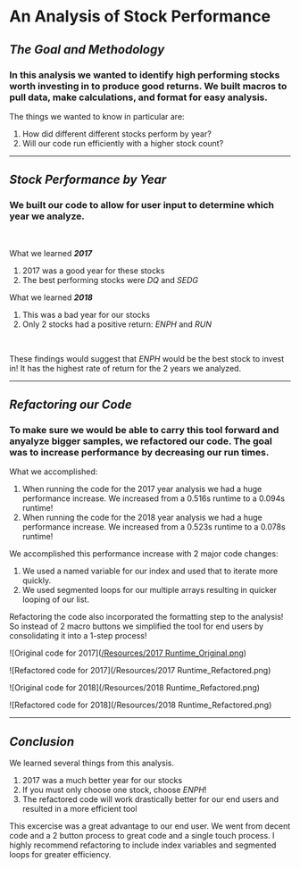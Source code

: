 # An Analysis of Stock Performance
## *The Goal and Methodology*
### In this analysis we wanted to identify high performing stocks worth investing in to produce good returns. We built macros to pull data, make calculations, and format for easy analysis.
The things we wanted to know in particular are:
1. How did different different stocks perform by year?
2. Will our code run efficiently with a higher stock count?
---
## *Stock Performance by Year*
### We built our code to allow for user input to determine which year we analyze.
<br>

What we learned ***2017*** 

1. 2017 was a good year for these stocks
2. The best performing stocks were *DQ* and *SEDG*

What we learned ***2018***
1. This was a bad year for our stocks
2. Only 2 stocks had a positive return: *ENPH* and *RUN*
<br>

These findings would suggest that *ENPH* would be the best stock to invest in! It has the highest rate of return for the 2 years we analyzed.


---
## *Refactoring our Code*
### To make sure we would be able to carry this tool forward and anyalyze bigger samples, we refactored our code. The goal was to increase performance by decreasing our run times.
What we accomplished:
1. When running the code for the 2017 year analysis we had a huge performance increase. We increased from a 0.516s runtime to a 0.094s runtime!
2. When running the code for the 2018 year analysis we had a huge performance increase. We increased from a 0.523s runtime to a 0.078s runtime!

We accomplished this performance increase with 2 major code changes:
1. We used a named variable for our index and used that to iterate more quickly.
2. We used segmented loops for our multiple arrays resulting in quicker looping of our list.

Refactoring the code also incorporated the formatting step to the analysis! So instead of 2 macro buttons we simplified the tool for end users by consolidating it into a 1-step process!

![Original code for 2017]([/Resources/2017 Runtime_Original.png](https://github.com/05Perseus/Stocks-Analysis/blob/main/Resources/2017%20Runtime_Original.png))

![Refactored code for 2017](/Resources/2017 Runtime_Refactored.png)

![Original code for 2018](/Resources/2018 Runtime_Refactored.png)

![Refactored code for 2018](/Resources/2018 Runtime_Refactored.png)

---
## *Conclusion*
We learned several things from this analysis.
1. 2017 was a much better year for our stocks
2. If you must only choose one stock, choose *ENPH*!
3. The refactored code will work drastically better for our end users and resulted in a more efficient tool

This excercise was a great advantage to our end user. We went from decent code and a 2 button process to great code and a single touch process. I highly recommend refactoring to include index variables and segmented loops for greater efficiency. 
